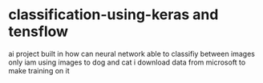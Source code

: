 # classification-using-keras and tensflow
ai project built in how can neural network able to classifiy between images 
only iam using images to dog and cat 
i download data from microsoft to make training on it



